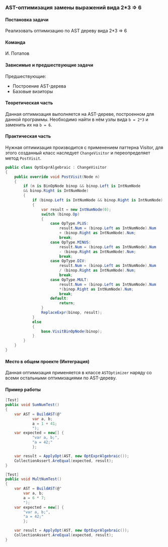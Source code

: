 ### AST-оптимизация замены выражений вида 2*3 => 6

#### Постановка задачи
Реализовать оптимизацию по AST дереву вида 2*3 => 6

#### Команда
И. Потапов

#### Зависимые и предшествующие задачи
Предшествующие:
- Построение AST-дерева
- Базовые визиторы

#### Теоретическая часть
Данная оптимизация выполняется на AST-дереве, построенном для данной программы. Необходимо найти в нём узлы вида ```b = 2*3``` и заменить их на ```b = 6```.

#### Практическая часть
Нужная оптимизация производится с применением паттерна Visitor, для этого созданный класс наследует `ChangeVisitor` и переопределяет метод `PostVisit`.
```csharp
public class OptExprAlgebraic : ChangeVisitor
{
    public override void PostVisit(Node n)
    {
        if (n is BinOpNode binop && binop.Left is IntNumNode 
        && binop.Right is IntNumNode)
        {
            if (binop.Left is IntNumNode && binop.Right is IntNumNode)
            {
                var result = new IntNumNode(0);
                switch (binop.Op)
                {
                    case OpType.PLUS:
                        result.Num = (binop.Left as IntNumNode).Num 
                        + (binop.Right as IntNumNode).Num;
                        break;
                    case OpType.MINUS:
                        result.Num = (binop.Left as IntNumNode).Num 
                        - (binop.Right as IntNumNode).Num;
                        break;
                    case OpType.DIV:
                        result.Num = (binop.Left as IntNumNode).Num 
                        / (binop.Right as IntNumNode).Num;
                        break;
                    case OpType.MULT:
                        result.Num = (binop.Left as IntNumNode).Num 
                        *(binop.Right as IntNumNode).Num;
                        break;
                    default:
                        return;
                }
                ReplaceExpr(binop, result);
            }
            else
            {
                base.VisitBinOpNode(binop);
            }
        }
    }
}
```

#### Место в общем проекте (Интеграция)
Данная оптимизация применяется в классе `ASTOptimizer` наряду со всеми остальными оптимизациями по AST-дереву.

#### Пример работы

```csharp
[Test]
public void SumNumTest()
{
    var AST = BuildAST(@"
            var a, b;
            a = 1 + 41;
            ");
    var expected = new[] {
            "var a, b;",
            "a = 42;"
            };

    var result = ApplyOpt(AST, new OptExprAlgebraic());
    CollectionAssert.AreEqual(expected, result);
}

[Test]
public void MultNumTest()
{
    var AST = BuildAST(@"
        var a, b;
        a = 6 * 7;
        ");
    var expected = new[] {
        "var a, b;",
        "a = 42;"
        };

    var result = ApplyOpt(AST, new OptExprAlgebraic());
    CollectionAssert.AreEqual(expected, result);
}
```
